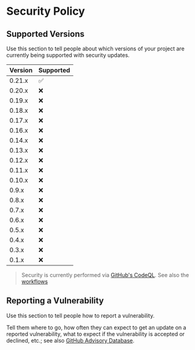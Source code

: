 # Security Policy

## Supported Versions

Use this section to tell people about which versions of your project are
currently being supported with security updates.

| Version | Supported          |
| ------- | ------------------ |
| 0.21.x  | :white_check_mark: |
| 0.20.x  | :x:                |
| 0.19.x  | :x:                |
| 0.18.x  | :x:                |
| 0.17.x  | :x:                |
| 0.16.x  | :x:                |
| 0.14.x  | :x:                |
| 0.13.x  | :x:                |
| 0.12.x  | :x:                |
| 0.11.x  | :x:                |
| 0.10.x  | :x:                |
| 0.9.x   | :x:                |
| 0.8.x   | :x:                |
| 0.7.x   | :x:                |
| 0.6.x   | :x:                |
| 0.5.x   | :x:                |
| 0.4.x   | :x:                |
| 0.3.x   | :x:                |
| 0.1.x   | :x:                |

> Security is currently performed via [GitHub's CodeQL][1]. See also the
> [workflows][2]

## Reporting a Vulnerability

Use this section to tell people how to report a vulnerability.

Tell them where to go, how often they can expect to get an update on a reported
vulnerability, what to expect if the vulnerability is accepted or declined, etc.;
see also [GitHub Advisory Database][3].

[1]: https://securitylab.github.com/tools/codeql/
[2]: https://github.com/Anselmoo/spectrafit/blob/main/.github/workflows/codeql-analysis.yml
[3]: https://github.com/advisories?query=type%3Areviewed+ecosystem%3Apip
